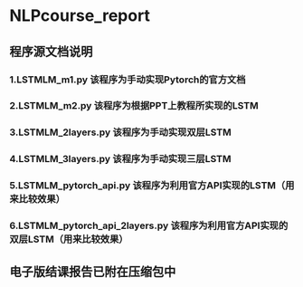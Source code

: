 # NLPcourse_report

## 程序源文档说明

### 1.LSTMLM_m1.py 该程序为手动实现Pytorch的官方文档

### 2.LSTMLM_m2.py 该程序为根据PPT上教程所实现的LSTM

### 3.LSTMLM_2layers.py 该程序为手动实现双层LSTM

### 4.LSTMLM_3layers.py 该程序为手动实现三层LSTM

### 5.LSTMLM_pytorch_api.py 该程序为利用官方API实现的LSTM（用来比较效果）

### 6.LSTMLM_pytorch_api_2layers.py 该程序为利用官方API实现的双层LSTM（用来比较效果）

## 电子版结课报告已附在压缩包中
